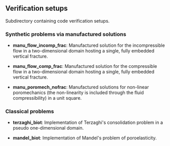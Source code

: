 ## Verification setups

Subdirectory containing code verification setups.

### Synthetic problems via manufactured solutions

- **manu_flow_incomp_frac**: Manufactured solution for the incompressible flow in a 
  two-dimensional domain hosting a single, fully embedded vertical fracture.

- **manu_flow_comp_frac**: Manufactured solution for the compressible flow in a 
  two-dimensional domain hosting a single, fully embedded vertical fracture.

- **manu_poromech_nofrac**: Manufactured solutions for non-linear poromechanics (the 
  non-linearity is included through the fluid compressibility) in a unit square.

### Classical problems

- **terzaghi_biot**: Implementation of Terzaghi's consolidation problem in a 
  pseudo one-dimensional domain.

- **mandel_biot**: Implementation of Mandel's problem of poroelasticity.